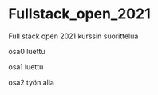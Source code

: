 # Fullstack_open_2021
Full stack open 2021 kurssin suorittelua

osa0 luettu

osa1 luettu

osa2 työn alla

